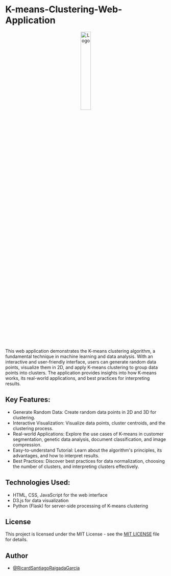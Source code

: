 # K-means-Clustering-Web-Application

<div align="center">
    <img src="https://thedatascientist.digital/img/logo.png" alt="Logo" width="25%">
</div>


This web application demonstrates the K-means clustering algorithm, a fundamental technique in machine learning and data analysis. With an interactive and user-friendly interface, users can generate random data points, visualize them in 2D, and apply K-means clustering to group data points into clusters. The application provides insights into how K-means works, its real-world applications, and best practices for interpreting results.

## Key Features:

- Generate Random Data: Create random data points in 2D and 3D for clustering.
- Interactive Visualization: Visualize data points, cluster centroids, and the clustering process.
- Real-world Applications: Explore the use cases of K-means in customer segmentation, genetic data analysis, document classification, and image compression.
- Easy-to-understand Tutorial: Learn about the algorithm's principles, its advantages, and how to interpret results.
- Best Practices: Discover best practices for data normalization, choosing the number of clusters, and interpreting clusters effectively.

## Technologies Used:

- HTML, CSS, JavaScript for the web interface
- D3.js for data visualization
- Python (Flask) for server-side processing of K-means clustering


## License
This project is licensed under the MIT License - see the [MIT LICENSE](https://choosealicense.com/licenses/mit/) file for details.


## Author

- [@RicardSantiagoRaigadaGarcía](https://www.thedatascientist.digital/)
